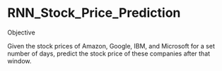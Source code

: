 # RNN_Stock_Price_Prediction

Objective

Given the stock prices of Amazon, Google, IBM, and Microsoft for a set number of days, predict the stock price of these companies after that window.
